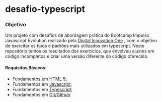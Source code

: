 # desafio-typescript

### Objetivo

Um projeto com desafios de abordagem prática do Bootcamp Impulso Javascript Evolution realizado pela [Digital Innovation One](https://web.dio.me/home) , com o objetivo de exercitar os tipos e padrões mais utilizados em typescript. Neste repositório temos os resultados dos exercícios, que envolveu ajustes em código incompletos e criar uma versão diferente do código oferecido.

#### Requisitos Básicos:

- Fundamentos em [HTML 5](https://www.w3schools.com/html/);
- Fundamentos em [Javascript](https://www.w3schools.com/js/js_intro.asp);
- Fundamentos em [Typescript](https://www.typescriptlang.org/docs/handbook/2/everyday-types.html);
- Fundamentos em [Git/Github](https://git-scm.com/docs/git#_git_commands).